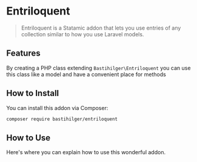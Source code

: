 # Entriloquent

> Entriloquent is a Statamic addon that lets you use entries of any collection similar to how you use Laravel models.

## Features

By creating a PHP class extending `Bastihilger\Entriloquent` you can use this class like a model and have a convenient place for methods 

## How to Install

You can install this addon via Composer:

``` bash
composer require bastihilger/entriloquent
```

## How to Use

Here's where you can explain how to use this wonderful addon.
